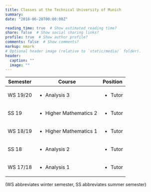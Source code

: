 ```yaml
---
title: Classes at the Technical University of Munich
summary:
date: "2018-06-28T00:00:00Z"

reading_time: true  # Show estimated reading time?
share: false  # Show social sharing links?
profile: true  # Show author profile?
comments: false  # Show comments?
markup: mmark
# Optional header image (relative to `static/media/` folder).
header:
  caption: ""
  image: ""
---
```

| Semester          | Course                    | Position           |
| ------------------| ------------------------- | -------------------|
| WS 19/20          | <ul><li>Analysis 3</li></ul>                | <ul><li>Tutor</li></ul>              |
| SS 19             | <ul><li>Higher Mathematics 2</li></ul>      | <ul><li>Tutor</li></ul>              |
| WS 18/19          | <ul><li>Higher Mathematics 1</li></ul>      | <ul><li>Tutor</li></ul>              |
| SS 18             | <ul><li>Analysis 2</li></ul>                | <ul><li>Tutor</li></ul>              |
| WS 17/18          | <ul><li>Analysis 1</li></ul>                | <ul><li>Tutor</li></ul>              |


(WS abbreviates winter semester, SS abbreviates summer semester)
